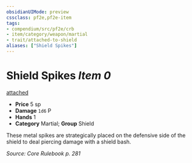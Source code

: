 ```yaml
---
obsidianUIMode: preview
cssclass: pf2e,pf2e-item
tags:
- compendium/src/pf2e/crb
- item/category/weapon/martial
- trait/attached-to-shield
aliases: ["Shield Spikes"]
---
```

# Shield Spikes *Item 0*  
[attached <to shield>](../../../rules/traits/attached.md)  

- **Price** 5 sp
- **Damage** `1d6` P
- **Hands** 1
- **Category** Martial; **Group** Shield 

These metal spikes are strategically placed on the defensive side of the shield to deal piercing damage with a shield bash.

*Source: Core Rulebook p. 281*